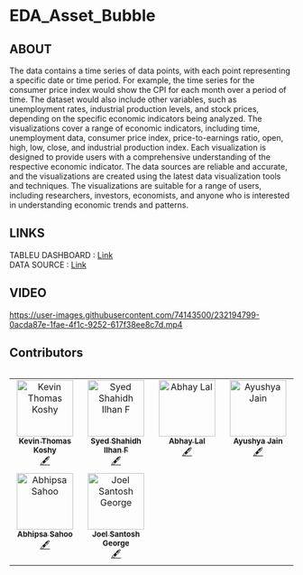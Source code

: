 # EDA_Asset_Bubble
## ABOUT 
The data contains a time series of data points, with each point representing a specific date or time period. For example, the time series for the consumer price index would show the CPI for each month over a period of time. The dataset would also include other variables, such as unemployment rates, industrial production levels, and stock prices, depending on the specific economic indicators being analyzed.
The visualizations cover a range of economic indicators, including time, unemployment data, consumer price index, price-to-earnings ratio, open, high, low, close, and industrial production index. Each visualization is designed to provide users with a comprehensive understanding of the respective economic indicator.
The data sources are reliable and accurate, and the visualizations are created using the latest data visualization tools and techniques. The visualizations are suitable for a range of users, including researchers, investors, economists, and anyone who is interested in understanding economic trends and patterns.
## LINKS
TABLEU DASHBOARD : [Link](https://public.tableau.com/app/profile/abhay.lal/viz/Asset-Bubble-Viz/Dashboard1?publish=yes)</br>
DATA SOURCE : [Link](https://www.kaggle.com/datasets/abhaylal1/market-crash-s-and-p-500)
## VIDEO
https://user-images.githubusercontent.com/74143500/232194799-0acda87e-1fae-4f1c-9252-617f38ee8c7d.mp4
## Contributors
<table>
<tr align="center">
<table>
  <tbody>
      <td align="center" valign="top" width="14.28%"><a href="http://kevintkoshy.netlify.app"><img src="https://avatars.githubusercontent.com/u/71869254?v=4?s=100" width="100px;" alt="Kevin Thomas Koshy"/><br /><sub><b>Kevin Thomas Koshy</b></sub></a><br /><a href="#content-ktk04" title="Content">🖋</a></td>
      <td align="center" valign="top" width="14.28%"><a href="https://github.com/SYSHIL"><img src="https://avatars.githubusercontent.com/u/62804977?v=4?s=100" width="100px;" alt="Syed Shahidh Ilhan F"/><br /><sub><b>Syed Shahidh Ilhan F</b></sub></a><br /><a href="#content-SYSHIL" title="Content">🖋</a> </td>
      <td align="center" valign="top" width="14.28%"><a href="https://github.com/abhay-lal"><img src="https://avatars.githubusercontent.com/u/74143500?v=4?s=100" width="100px;" alt="Abhay Lal"/><br /><sub><b>Abhay Lal</b></sub></a><br /><a href="#content-abhay-lal" title="Content">🖋</a></td>
      <td align="center" valign="top" width="14.28%"><a href="https://github.com/Torque44"><img src="https://avatars.githubusercontent.com/u/71918979?v=4?s=100" width="100px;" alt="Ayushya Jain"/><br /><sub><b>Ayushya Jain</b></sub></a><br /><a href="#content-Torque44" title="Content">🖋</a> </td>
    </tr>
    <tr>
      <td align="center" valign="top" width="14.28%"><a href="https://github.com/sahooabhipsa10"><img src="https://avatars.githubusercontent.com/u/99355886?v=4?s=100" width="100px;" alt="Abhipsa Sahoo"/><br /><sub><b>Abhipsa Sahoo</b></sub></a><br /><a href="#content-sahooabhipsa10" title="Content">🖋</a></td>
 <td align="center" valign="top" width="14.28%"><a href="http://linkedin.com/in/joelsgeorge"><img src="https://avatars.githubusercontent.com/u/72654092?v=4?s=100" width="100px;" alt="Joel Santosh George"/><br /><sub><b>Joel Santosh George</b></sub></a><br /><a href="#content-joelsgeorge" title="Content">🖋</a></td>
